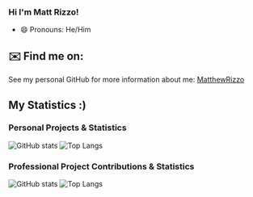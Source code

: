 ### Hi I'm Matt Rizzo!

* 😄 Pronouns: He/Him

## ✉️ Find me on:

See my personal GitHub for more information about me: [MatthewRizzo](https://github.com/MatthewRizzo)

## My Statistics :)

### Personal Projects & Statistics

![GitHub stats](https://github-readme-stats.vercel.app/api?username=MatthewRizzo&show_icons=true&theme=tokyonight&count_private=true)
![Top Langs](https://github-readme-stats.vercel.app/api/top-langs/?username=MatthewRizzo&theme=tokyonight&hide=HTML&count_private=true)

### Professional Project Contributions & Statistics

![GitHub stats](https://github-readme-stats.vercel.app/api?username=Matt-Rizzo-Bose&show_icons=true&theme=tokyonight&count_private=true)
![Top Langs](https://github-readme-stats.vercel.app/api/top-langs/?username=Matt-Rizzo-Bose&theme=tokyonight&hide=HTML&count_private=true)